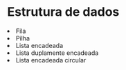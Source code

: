 # Estrutura de dados
<ur>
<li>Fila</li>
<li>Pilha</li>
<li>Lista encadeada</li>
<li>Lista duplamente encadeada</li>
<li>Lista encadeada circular</li>
</ur>